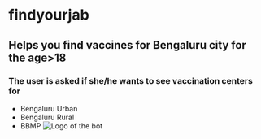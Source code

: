 # findyourjab 
## Helps you find vaccines for Bengaluru city for the age>18
### The user is asked if she/he wants to see vaccination centers for 
  - Bengaluru Urban
  - Bengaluru Rural
  - BBMP
![Logo of the bot]()

